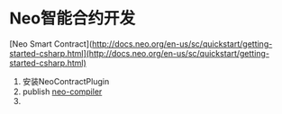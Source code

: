 # Neo智能合约开发

[Neo Smart Contract\]\(http://docs.neo.org/en-us/sc/quickstart/getting-started-csharp.html](http://docs.neo.org/en-us/sc/quickstart/getting-started-csharp.html)

1. 安装NeoContractPlugin
2. publish [neo-compiler](https://github.com/neo-project/neo-compiler)
3. 


